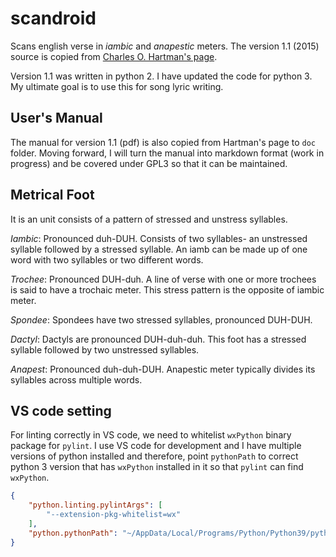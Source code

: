 # scandroid
Scans english verse in *iambic* and *anapestic* meters. The version 1.1
(2015) source is copied from [Charles O. Hartman's page](https://oak.conncoll.edu/cohar/Programs.htm).

Version 1.1 was written in python 2. I have updated the code for python 3. 
My ultimate goal is to use this for song lyric writing.

## User's Manual
The manual for version 1.1 (pdf) is also copied from Hartman's page to ``doc`` folder. Moving forward,
I will turn the manual into markdown format (work in progress) and be covered under GPL3 so that it can be maintained.  

## Metrical Foot
It is an unit consists of a pattern of stressed and unstress syllables.

*Iambic*: Pronounced duh-DUH. Consists of two syllables- an unstressed syllable followed by a 
stressed syllable. An iamb can be made up of one word with two syllables or two different words.

*Trochee*: Pronounced DUH-duh. A line of verse with one or more trochees is said to have a 
trochaic meter. This stress pattern is the opposite of iambic meter.

*Spondee*: Spondees have two stressed syllables, pronounced DUH-DUH.

*Dactyl*: Dactyls are pronounced DUH-duh-duh. This foot has a stressed 
syllable followed by two unstressed syllables.

*Anapest*: Pronounced duh-duh-DUH. Anapestic meter typically divides 
its syllables across multiple words.

## VS code setting

For linting correctly in VS code,
we need to whitelist ``wxPython`` binary package for ``pylint``.
I use VS code for development and I have multiple versions of python
installed and therefore, point ``pythonPath`` to 
correct python 3 version that has ``wxPython`` installed in it so that ``pylint`` can find ``wxPython``.

```json
{
    "python.linting.pylintArgs": [
        "--extension-pkg-whitelist=wx"
    ],
    "python.pythonPath": "~/AppData/Local/Programs/Python/Python39/python.exe",
}
```